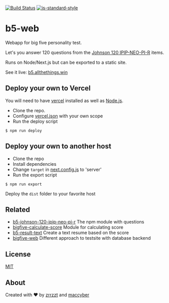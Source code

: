 [![Build Status](https://travis-ci.org/zrrrzzt/b5-web.svg?branch=main)](https://travis-ci.org/zrrrzzt/b5-web)
[![js-standard-style](https://img.shields.io/badge/code%20style-standard-brightgreen.svg?style=flat)](https://github.com/feross/standard)

# b5-web

Webapp for big five personality test.

Let's you answer 120 questions from the [Johnson 120 IPIP-NEO-PI-R](http://ipip.ori.org/30FacetNEO-PI-RItems.htm) items.

Runs on Node/Next.js but can be exported to a static site.

See it live: [b5.allthethings.win](https://b5.allthethings.win/)

## Deploy your own to Vercel

You will need to have [vercel](https://vercel.com/download) installed as well as [Node.js](https://nodejs.org).

- Clone the repo.
- Configure [vercel.json](vercel.json) with your own scope
- Run the deploy script 

```
$ npm run deploy
```

## Deploy your own to another host

- Clone the repo
- Install dependencies
- Change `target` in [next.config.js](next.config.js) to 'server'
- Run the export script

```
$ npm run export
```

Deploy the `dist` folder to your favorite host


## Related
- [b5-johnson-120-ipip-neo-pi-r](https://github.com/Alheimsins/b5-johnson-120-ipip-neo-pi-r) The npm module with questions
- [bigfive-calculate-score](https://github.com/Alheimsins/bigfive-calculate-score) Module for calculating score
- [b5-result-text](https://github.com/Alheimsins/b5-result-text) Create a text resume based on the score
- [bigfive-web](https://github.com/rubynor/bigfive-web) Different approach to testsite with database backend

## License

[MIT](LICENSE)

## About

Created with ❤ by [zrrzzt](https://github.com/zrrrzzt) and [maccyber](https://github.com/maccyber)
